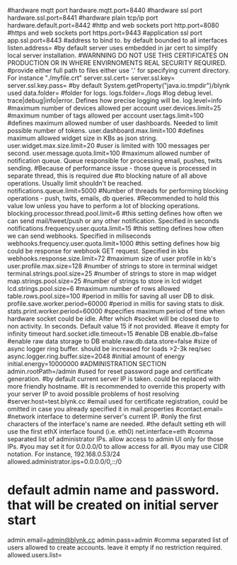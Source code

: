 #hardware mqtt port
hardware.mqtt.port=8440
#hardware ssl port
hardware.ssl.port=8441
#hardware plain tcp/ip port
hardware.default.port=8442
#http and web sockets port
http.port=8080
#https and web sockets port
https.port=9443
#application ssl port
app.ssl.port=8443
#address to bind to. by default bounded to all interfaces
listen.address=
#by default server uses embedded in jar cert to simplify local server installation.
#WARNNING DO NOT USE THIS CERTIFICATES ON PRODUCTION OR IN WHERE ENVIRNOMENTS REAL SECURITY REQUIRED.
#provide either full path to files either use '.' for specifying current directory. For instance "./myfile.crt"
server.ssl.cert=
server.ssl.key=
server.ssl.key.pass=
#by default System.getProperty("java.io.tmpdir")/blynk used
data.folder=
#folder for logs.
logs.folder=./logs
#log debug level. trace|debug|info|error. Defines how precise logging will be.
log.level=info
#maximum number of devices allowed per account
user.devices.limit=25
#maximum number of tags allowed per account
user.tags.limit=100
#defines maximum allowed number of user dashboards. Needed to limit possible number of tokens.
user.dashboard.max.limit=100
#defines maximum allowed widget size in KBs as json string.
user.widget.max.size.limit=20
#user is limited with 100 messages per second.
user.message.quota.limit=100
#maximum allowed number of notification queue. Queue responsible for processing email, pushes, twits sending.
#Because of performance issue - those queue is processed in separate thread, this is required due
#to blocking nature of all above operations. Usually limit shouldn't be reached.
notifications.queue.limit=5000
#Number of threads for performing blocking operations - push, twits, emails, db queries.
#Recommended to hold this value low unless you have to perform a lot of blocking operations.
blocking.processor.thread.pool.limit=6
#this setting defines how often we can send mail/tweet/push or any other notification. Specified in seconds
notifications.frequency.user.quota.limit=15
#this setting defines how often we can send webhooks. Specified in miliseconds
webhooks.frequency.user.quota.limit=1000
#this setting defines how big could be response for webhook GET request. Specified in kbs
webhooks.response.size.limit=72
#maximum size of user profile in kb's
user.profile.max.size=128
#number of strings to store in terminal widget
terminal.strings.pool.size=25
#number of strings to store in map widget
map.strings.pool.size=25
#number of strings to store in lcd widget
lcd.strings.pool.size=6
#maximum number of rows allowed
table.rows.pool.size=100
#period in millis for saving all user DB to disk.
profile.save.worker.period=60000
#period in millis for saving stats to disk.
stats.print.worker.period=60000
#specifies maximum period of time when hardware socket could be idle. After which
#socket will be closed due to non activity. In seconds. Default value 15 if not provided.
#leave it empty for infinity timeout
hard.socket.idle.timeout=15
#enable DB
enable.db=false
#enable raw data storage to DB
enable.raw.db.data.store=false
#size of async logger ring buffer. should be increased for loads >2-3k req/sec
async.logger.ring.buffer.size=2048
#initial amount of energy
initial.energy=10000000
#ADMINISTRATION SECTION
admin.rootPath=/admin
#used for reset password page and certificate generation.
#by default current server IP is taken. could be replaced with more friendly hostname.
#it is recommended to override this property with your server IP to avoid possible problems of host resolving
#server.host=test.blynk.cc
#email used for certificate registration, could be omitted in case you already specified it in mail.properties
#contact.email=
#network interface to determine server's current IP.
#only the first characters of the interface's name are needed.
#the default setting eth will use the first ethX interface found (i.e. eth0)
net.interface=eth
#comma separated list of administrator IPs. allow access to admin UI only for those IPs.
#you may set it for 0.0.0.0/0 to allow access for all.
#you may use CIDR notation. For instance, 192.168.0.53/24
allowed.administrator.ips=0.0.0.0/0,::/0
# default admin name and password. that will be created on initial server start
admin.email=admin@blynk.cc
admin.pass=admin
#comma separated list of users allowed to create accounts. leave it empty if no restriction required.
allowed.users.list=
